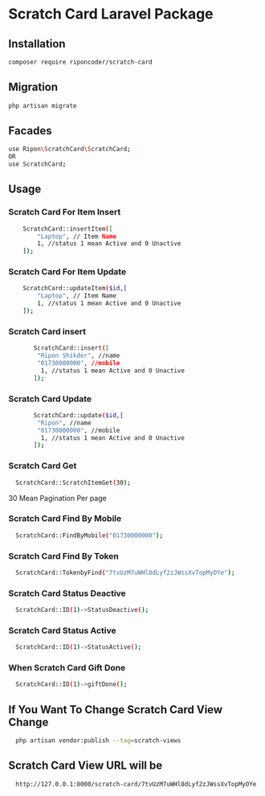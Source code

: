 # Scratch Card Laravel Package
## Installation
```sh
composer require riponcoder/scratch-card
```
## Migration
```sh
php artisan migrate
```
## Facades
```sh
use Ripon\ScratchCard\ScratchCard;
OR
use ScratchCard;
```
## Usage
### Scratch Card For Item Insert
```sh
    ScratchCard::insertItem([
        "Laptop", // Item Name
        1, //status 1 mean Active and 0 Unactive
    ]);
```
### Scratch Card For Item Update
```sh
    ScratchCard::updateItem($id,[
        "Laptop", // Item Name
        1, //status 1 mean Active and 0 Unactive
    ]);
```
### Scratch Card insert
```sh
       ScratchCard::insert([
        "Ripon Shikder", //name
        "01730000000", //mobile
         1, //status 1 mean Active and 0 Unactive
       ]);
```
### Scratch Card Update

```sh
       ScratchCard::update($id,[
        "Ripon", //name
        "01730000000", //mobile
         1, //status 1 mean Active and 0 Unactive
       ]);
```
### Scratch Card Get

```sh
  ScratchCard::ScratchItemGet(30);
```
30 Mean Pagination Per page

### Scratch Card Find By Mobile
```sh
  ScratchCard::FindByMobile("01730000000");
```
### Scratch Card Find By Token
```sh
  ScratchCard::TokenbyFind("7tvUzM7uWHl8dLyf2zJWssXvTopMyOYe");
```
### Scratch Card Status Deactive
```sh
  ScratchCard::ID(1)->StatusDeactive();
```
### Scratch Card Status Active
```sh
  ScratchCard::ID(1)->StatusActive();
```
### When Scratch Card Gift Done
```sh
  ScratchCard::ID(1)->giftDone();
```
## If You Want To Change Scratch Card View Change
```sh
  php artisan vendor:publish --tag=scratch-views
```
## Scratch Card View URL will be
```sh
  http://127.0.0.1:8000/scratch-card/7tvUzM7uWHl8dLyf2zJWssXvTopMyOYe
```
